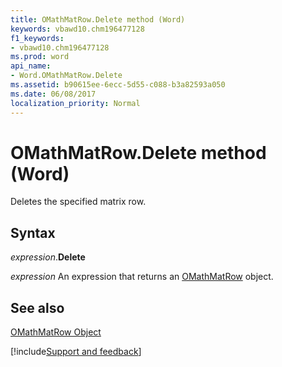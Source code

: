 ```yaml
---
title: OMathMatRow.Delete method (Word)
keywords: vbawd10.chm196477128
f1_keywords:
- vbawd10.chm196477128
ms.prod: word
api_name:
- Word.OMathMatRow.Delete
ms.assetid: b90615ee-6ecc-5d55-c088-b3a82593a050
ms.date: 06/08/2017
localization_priority: Normal
---
```



# OMathMatRow.Delete method (Word)

Deletes the specified matrix row.


## Syntax

_expression_.**Delete**

 _expression_ An expression that returns an [OMathMatRow](./Word.OMathMatRow.md) object.


## See also


[OMathMatRow Object](Word.OMathMatRow.md)

[!include[Support and feedback](~/includes/feedback-boilerplate.md)]